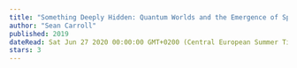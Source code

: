```yaml
---
title: "Something Deeply Hidden: Quantum Worlds and the Emergence of Spacetime"
author: "Sean Carroll"
published: 2019
dateRead: Sat Jun 27 2020 00:00:00 GMT+0200 (Central European Summer Time)
stars: 3
---
```


